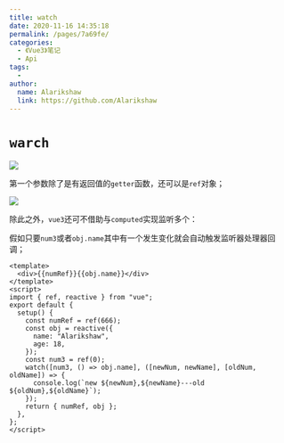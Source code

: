 ```yaml
---
title: watch
date: 2020-11-16 14:35:18
permalink: /pages/7a69fe/
categories:
  - 《Vue3》笔记
  - Api
tags:
  - 
author: 
  name: Alarikshaw
  link: https://github.com/Alarikshaw
---
```


# `warch`

![](https://picgoi-mg.oss-cn-beijing.aliyuncs.com/img/20201116115404.png)

第一个参数除了是有返回值的`getter`函数，还可以是`ref`对象；

![](https://picgoi-mg.oss-cn-beijing.aliyuncs.com/img/20201116115431.png)

除此之外，`vue3`还可不借助与`computed`实现监听多个：

假如只要`num3`或者`obj.name`其中有一个发生变化就会自动触发监听器处理器回调；

```vue
<template>
  <div>{{numRef}}{{obj.name}}</div>
</template>
<script>
import { ref, reactive } from "vue";
export default {
  setup() {
    const numRef = ref(666);
    const obj = reactive({
      name: "Alarikshaw",
      age: 18,
    });
    const num3 = ref(0);
    watch([num3, () => obj.name], ([newNum, newName], [oldNum, oldName]) => {
      console.log(`new ${newNum},${newName}---old ${oldNum},${oldName}`);
    }); 
    return { numRef, obj };
  },
};
</script>
```

